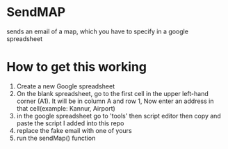 # SendMAP
sends an email of a map, which you have to specify in a google spreadsheet

# How to get this working

1. Create a new Google spreadsheet
2. On the blank spreadsheet, go to the first cell in the upper left-hand corner (A1). It will be in column A and row 1, Now enter an address in that cell(example: Kannur, Airport) 
3. in the google spreadsheet go to 'tools' then script editor then copy and paste the script I added into this repo
4. replace the fake email with one of yours
5. run the sendMap() function



